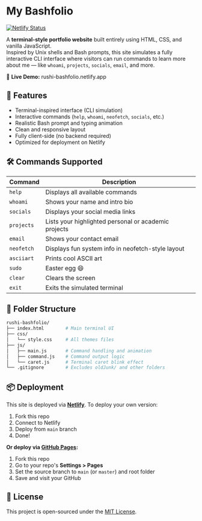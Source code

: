 # My Bashfolio

[![Netlify Status](https://api.netlify.com/api/v1/badges/bc438b2e-9f12-4bbe-987e-d36fcef20a2f/deploy-status)](https://rushi-bashfolio.netlify.app)

<!-- 

[![Netlify Status](https://img.shields.io/badge/-netlify-blue?style=for-the-badge&logo=netlify&logoColor=white
)](https://rushi-bashfolio.netlify.app)


[![Netlify Status](https://camo.githubusercontent.com/a6145c4b94f8e4789628a467c2072924522a99dccc4ffb354f208f03684ad63c/68747470733a2f2f696d672e736869656c64732e696f2f62616467652f6e65746c6966792d737563636573732d627269676874677265656e2e737667
)](https://rushi-bashfolio.netlify.app) -->




A **terminal-style portfolio website** built entirely using HTML, CSS, and vanilla JavaScript.  
Inspired by Unix shells and Bash prompts, this site simulates a fully interactive CLI interface where visitors can run commands to learn more about me — like `whoami`, `projects`, `socials`, `email`, and more.

<!-- 🔗 **Live Demo:** [rushi-bashfolio.netlify.app](https://rushi-bashfolio.netlify.app) -->

🔗 <b>Live Demo:</b> <a src="https://rushi-bashfolio.netlify.app" target="_new">rushi-bashfolio.netlify.app</a>

## 🚀 Features

- Terminal-inspired interface (CLI simulation)
- Interactive commands (`help`, `whoami`, `neofetch`, `socials`, etc.)
- Realistic Bash prompt and typing animation
- Clean and responsive layout
- Fully client-side (no backend required)
- Optimized for deployment on Netlify


## 🛠 Commands Supported

| Command     | Description                                         |
|-------------|-----------------------------------------------------|
| `help`      | Displays all available commands                     |
| `whoami`    | Shows your name and intro bio                       |
| `socials`   | Displays your social media links                    |
| `projects`  | Lists your highlighted personal or academic projects |
| `email`     | Shows your contact email                            |
| `neofetch`  | Displays fun system info in neofetch-style layout   |
| `asciiart`  | Prints cool ASCII art                               |
| `sudo`      | Easter egg 😄                                       |
| `clear`     | Clears the screen                                   |
| `exit`      | Exits the simulated terminal                        |


## 📁 Folder Structure

```bash
rushi-bashfolio/
├── index.html        # Main terminal UI
├── css/
│   └── style.css     # All themes files
├── js/
│   ├── main.js       # Command handling and animation
│   ├── command.js    # Command output logic
│   └── caret.js      # Terminal caret blink effect
└── .gitignore        # Excludes oldJunk/ and other folders
```


## 📦 Deployment

This site is deployed via **[Netlify](https://www.netlify.com/)**. To deploy your own version:

1. Fork this repo
2. Connect to Netlify
3. Deploy from `main` branch
4. Done!

**Or deploy via [GitHub Pages](https://pages.github.com/):**

1. Fork this repo
2. Go to your repo's **Settings > Pages**
3. Set the source branch to `main` (or `master`) and root folder
4. Save and visit your GitHub


## 📄 License

This project is open-sourced under the [MIT License](LICENSE).


<!-- by [@rushhiii](https://github.com/rushhiii) -->